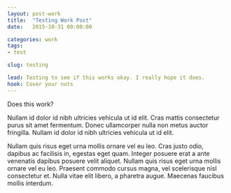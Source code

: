```yaml
---
layout: post-work
title:  "Testing Work Post"
date:   2015-10-31 00:00:00

categories: work
tags:
- test

slug: testing

lead: Testing to see if this works okay. I really hope it does.
hook: Cover your nuts
---
```

Does this work?

Nullam id dolor id nibh ultricies vehicula ut id elit. Cras mattis consectetur purus sit amet fermentum. Donec ullamcorper nulla non metus auctor fringilla. Nullam id dolor id nibh ultricies vehicula ut id elit.

Nullam quis risus eget urna mollis ornare vel eu leo. Cras justo odio, dapibus ac facilisis in, egestas eget quam. Integer posuere erat a ante venenatis dapibus posuere velit aliquet. Nullam quis risus eget urna mollis ornare vel eu leo. Praesent commodo cursus magna, vel scelerisque nisl consectetur et. Nulla vitae elit libero, a pharetra augue. Maecenas faucibus mollis interdum.
